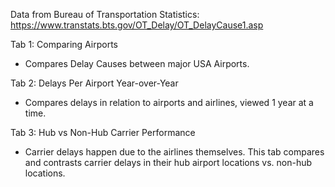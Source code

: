 
Data from Bureau of Transportation Statistics:
https://www.transtats.bts.gov/OT_Delay/OT_DelayCause1.asp

Tab 1: Comparing Airports
- Compares Delay Causes between major USA Airports.

Tab 2: Delays Per Airport Year-over-Year
- Compares delays in relation to airports and airlines, viewed 1 year at a time.

Tab 3: Hub vs Non-Hub Carrier Performance
- Carrier delays happen due to the airlines themselves. This tab compares and contrasts carrier delays in their hub airport locations vs. non-hub locations.
